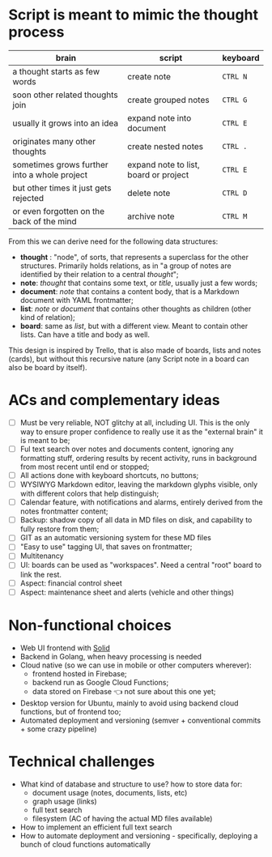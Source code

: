 # Script is meant to mimic the thought process

brain | script | keyboard
--- | --- | ---
a thought starts as few words | create note | `CTRL N`
soon other related thoughts join | create grouped notes | `CTRL G`
usually it grows into an idea | expand note into document | `CTRL E`
originates many other thoughts | create nested notes | `CTRL .`
sometimes grows further into a whole project | expand note to list, board or project | `CTRL E`
but other times it just gets rejected | delete note | `CTRL D`
or even forgotten on the back of the mind | archive note | `CTRL M`

From this we can derive need for the following data structures:
- **thought** : "node", of sorts, that represents a superclass for the other structures. Primarily holds relations, as in "a group of notes are identified by their relation to a central _thought_";
- **note**: _thought_ that contains some text, or _title_, usually just a few words;
- **document**: _note_ that contains a content body, that is a Markdown document with YAML frontmatter;
- **list**: _note_ or _document_ that contains other thoughts as children (other kind of relation);
- **board**: same as _list_, but with a different view. Meant to contain other lists. Can have a title and body as well.

This design is inspired by Trello, that is also made of boards, lists and notes (cards), but without this recursive nature (any Script note in a board can also be board by itself).

# ACs and complementary ideas

- [ ] Must be very reliable, NOT glitchy at all, including UI. This is the only way to ensure proper confidence to really use it as the "external brain" it is meant to be;
- [ ] Ful text search over notes and documents content, ignoring any formatting stuff, ordering results by recent activity, runs in background from most recent until end or stopped;
- [ ] All actions done with keyboard shortcuts, no buttons;
- [ ] WYSIWYG Markdown editor, leaving the markdown glyphs visible, only with different colors that help distinguish;
- [ ] Calendar feature, with notifications and alarms, entirely derived from the notes frontmatter content;
- [ ] Backup: shadow copy of all data in MD files on disk, and capability to fully restore from them;
- [ ] GIT as an automatic versioning system for these MD files
- [ ] "Easy to use" tagging UI, that saves on frontmatter;
- [ ] Multitenancy
- [ ] UI: boards can be used as "workspaces". Need a central "root" board to link the rest.
- [ ] Aspect: financial control sheet
- [ ] Aspect: maintenance sheet and alerts (vehicle and other things)

# Non-functional choices

- Web UI frontend with [Solid](https://www.solidjs.com/)
- Backend in Golang, when heavy processing is needed
- Cloud native (so we can use in mobile or other computers wherever):
  - frontend hosted in Firebase;
  - backend run as Google Cloud Functions;
  - data stored on Firebase 👈 not sure about this one yet;
- Desktop version for Ubuntu, mainly to avoid using backend cloud functions, but of frontend too;
- Automated deployment and versioning (semver + conventional commits + some crazy pipeline)

# Technical challenges

- What kind of database and structure to use? how to store data for:
  - document usage (notes, documents, lists, etc)
  - graph usage (links)
  - full text search
  - filesystem (AC of having the actual MD files available)
- How to implement an efficient full text search
- How to automate deployment and versioning - specifically, deploying a bunch of cloud functions automatically
